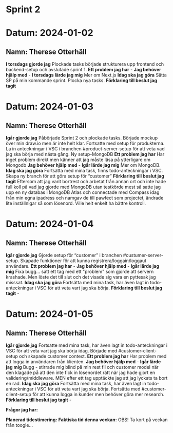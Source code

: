 
# Sprint 2

# Datum: 2024-01-02


## Namn: Therese Otterhäll

**I torsdags gjorde jag** Plockade tasks började strukturera upp frontend och backend-setup och avslutade sprint 1.
**Ett problem jag har** -
**Jag behöver hjälp med** -
**I torsdags lärde jag mig** Mer om Next.js
**Idag ska jag göra** Sätta SP på min kommande sprint. Plocka nya tasks.
**Förklaring till beslut jag tagit**


# Datum: 2024-01-03

## Namn: Therese Otterhäll

**Igår gjorde jag** Påbörjade Sprint 2 och plockade tasks. Började mockup över min draw.io men är inte helt klar. Fortsatte med setup för produkterna. La in anteckningar i VSC i branchen #product-server-setup för att veta vad jag ska börja med nästa gång. Ny setup-MongoDB
**Ett problem jag har** Har inget problem direkt men känner att jag måste läsa på ytterligare om Mongodb
**Jag behöver hjälp med** -
**Igår lärde jag mig** Mer om MongoDB.
**Idag ska jag göra** Fortsätta med mina task, finns todo-anteckningar i VSC. Skapa ny branch för att göra setup för “customer”
**Förklaring till beslut jag tagit** Eftersom att jag varit bortrest och arbetat från annan ort och inte hade full koll på vad jag gjorde med MongoDB utan testkörde mest så satte jag upp en ny databas i MongoDB Atlas och connectade med Compass idag från min egna ipadress och namgav de till pawfect som projectet, ändrade lite inställnigar så som lösenord. Ville helt enkelt ha bättre kontroll.

# Datum: 2024-01-04

## Namn: Therese Otterhäll

**Igår gjorde jag** Gjorde setup för “customer” i branchen #custumer-server-setup. Skapade funktioner för att kunna registrera/loggain/loggaut användare.
**Ett problem jag har** -
**Jag behöver hjälp med** -
**Igår lärde jag mig** Fixa bugg... satt ett tag med ett "problem" som gjorde att servern krashade. Men löste det till slut och det visade sig vara en pyttesak jag misssat.
**Idag ska jag göra** Fortsätta med mina task, har även lagt in todo-anteckningar i VSC för att veta vart jag ska börja.
**Förklaring till beslut jag tagit** -

# Datum: 2024-01-05

## Namn: Therese Otterhäll

**Igår gjorde jag** Fortsatte med mina task, har även lagt in todo-anteckningar i VSC för att veta vart jag ska börja idag. Började med #customer-client-setup och skapade customer context.
**Ett problem jag har** Har problem med att logga in användaren från klienten.
**Jag behöver hjälp med** -
**Igår lärde jag mig** Bugg - stirrade mig blind på min rest fil och customer model när den klagade på att den inte fick in lösenordet rätt när jag hade gjort en validering/middleware. MEN efter ett tag upptäckte jag att jag lyckats ta bort en rad.
**Idag ska jag göra** Fortsätta med mina task, har även lagt in todo-anteckningar i VSC för att veta vart jag ska börja. Fortsätta med #customer-client-setup för att kunna logga in kunder men behöver göra mer research.
**Förklaring till beslut jag tagit** -

**Frågor jag har:**

**Planerad tidestimering:**
**Faktiska tid denna veckan:**
OBS! Ta kort på veckan från toogle...
